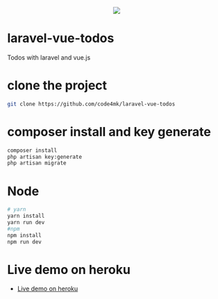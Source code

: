 <p align="center" ><img src="https://user-images.githubusercontent.com/17185462/72765153-46524d00-3c15-11ea-997f-96ac2bab0dc9.PNG"></p>

# laravel-vue-todos
Todos with laravel and vue.js

# clone the project

```bash
git clone https://github.com/code4mk/laravel-vue-todos
```

# composer install and key generate

```bash
composer install
php artisan key:generate
php artisan migrate
```

# Node

```bash
# yarn
yarn install
yarn run dev
#npm
npm install
npm run dev
```

# Live demo on heroku

* [Live demo on heroku](https://laravel-vue-todos.herokuapp.com/)

